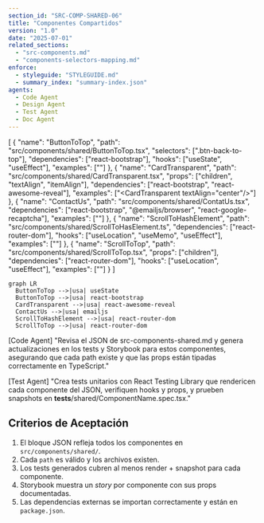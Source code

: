 ```yaml
---
section_id: "SRC-COMP-SHARED-06"
title: "Componentes Compartidos"
version: "1.0"
date: "2025-07-01"
related_sections:
  - "src-components.md"
  - "components-selectors-mapping.md"
enforce:
  - styleguide: "STYLEGUIDE.md"
  - summary_index: "summary-index.json"
agents:
  - Code Agent
  - Design Agent
  - Test Agent
  - Doc Agent
---
```


[
  {
    "name": "ButtonToTop",
    "path": "src/components/shared/ButtonToTop.tsx",
    "selectors": [".btn-back-to-top"],
    "dependencies": ["react-bootstrap"],
    "hooks": ["useState", "useEffect"],
    "examples": ["<ButtonToTop />"]
  },
  {
    "name": "CardTransparent",
    "path": "src/components/shared/CardTransparent.tsx",
    "props": ["children", "textAlign", "itemAlign"],
    "dependencies": ["react-bootstrap", "react-awesome-reveal"],
    "examples": ["<CardTransparent textAlign=\"center\"/>"]
  },
  {
    "name": "ContactUs",
    "path": "src/components/shared/ContatUs.tsx",
    "dependencies": ["react-bootstrap", "@emailjs/browser", "react-google-recaptcha"],
    "examples": ["<ContactUs />"]
  },
  {
    "name": "ScrollToHashElement",
    "path": "src/components/shared/ScrollToHasElement.ts",
    "dependencies": ["react-router-dom"],
    "hooks": ["useLocation", "useMemo", "useEffect"],
    "examples": ["<ScrollToHashElement />"]
  },
  {
    "name": "ScrollToTop",
    "path": "src/components/shared/ScrollToTop.tsx",
    "props": ["children"],
    "dependencies": ["react-router-dom"],
    "hooks": ["useLocation", "useEffect"],
    "examples": ["<ScrollToTop><AppRoutes /></ScrollToTop>"]
  }
]

```mermaid
graph LR
  ButtonToTop -->|usa| useState
  ButtonToTop -->|usa| react-bootstrap
  CardTransparent -->|usa| react-awesome-reveal
  ContactUs -->|usa| emailjs
  ScrollToHashElement -->|usa| react-router-dom
  ScrollToTop -->|usa| react-router-dom
```

[Code Agent]
"Revisa el JSON de src-components-shared.md y genera actualizaciones en los tests y Storybook para estos componentes, asegurando que cada path existe y que las props están tipadas correctamente en TypeScript."

[Test Agent]
"Crea tests unitarios con React Testing Library que rendericen cada componente del JSON, verifiquen hooks y props, y prueben snapshots en __tests__/shared/ComponentName.spec.tsx."

## Criterios de Aceptación
1. El bloque JSON refleja todos los componentes en `src/components/shared/`.
2. Cada `path` es válido y los archivos existen.
3. Los tests generados cubren al menos render + snapshot para cada componente.
4. Storybook muestra un _story_ por componente con sus props documentadas.
5. Las dependencias externas se importan correctamente y están en `package.json`.

